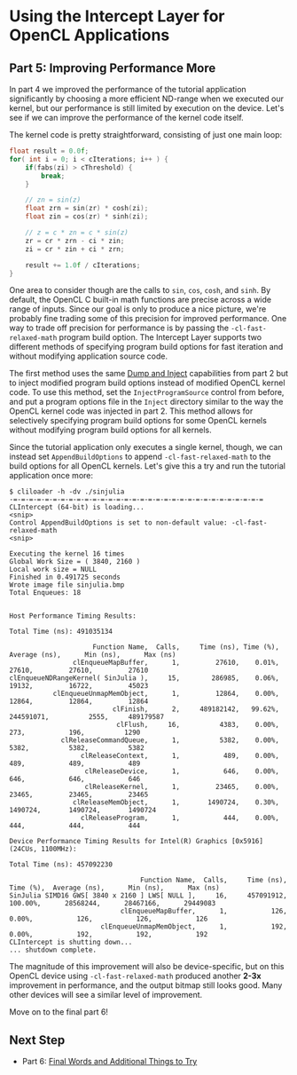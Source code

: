 # Using the Intercept Layer for OpenCL Applications

## Part 5: Improving Performance More

In part 4 we improved the performance of the tutorial application significantly by choosing a more efficient ND-range when we executed our kernel, but our performance is still limited by execution on the device.
Let's see if we can improve the performance of the kernel code itself.

The kernel code is pretty straightforward, consisting of just one main loop:

```c
float result = 0.0f;
for( int i = 0; i < cIterations; i++ ) {
    if(fabs(zi) > cThreshold) {
        break;
    }

    // zn = sin(z)
    float zrn = sin(zr) * cosh(zi);
    float zin = cos(zr) * sinh(zi);

    // z = c * zn = c * sin(z)
    zr = cr * zrn - ci * zin;
    zi = cr * zin + ci * zrn;

    result += 1.0f / cIterations;
}
```

One area to consider though are the calls to `sin`, `cos`, `cosh`, and `sinh`.
By default, the OpenCL C built-in math functions are precise across a wide range of inputs.
Since our goal is only to produce a nice picture, we're probably fine trading some of this precision for improved performance.
One way to trade off precision for performance is by passing the `-cl-fast-relaxed-math` program build option.
The Intercept Layer supports two different methods of specifying program build options for fast iteration and without modifying application source code.

The first method uses the same [Dump and Inject](https://github.com/intel/opencl-intercept-layer/blob/master/docs/injecting_programs.md) capabilities from part 2 but to inject modified program build options instead of modified OpenCL kernel code.
To use this method, set the `InjectProgramSource` control from before, and put a program options file in the `Inject` directory similar to the way the OpenCL kernel code was injected in part 2.
This method allows for selectively specifying program build options for some OpenCL kernels without modifying program build options for all kernels.

Since the tutorial application only executes a single kernel, though, we can instead set `AppendBuildOptions` to append `-cl-fast-relaxed-math` to the build options for all OpenCL kernels.
Let's give this a try and run the tutorial application once more:

```
$ cliloader -h -dv ./sinjulia
-=-=-=-=-=-=-=-=-=-=-=-=-=-=-=-=-=-=-=-=-=-=-=-=-=-=-=-=-=-=-=-=
CLIntercept (64-bit) is loading...
<snip>
Control AppendBuildOptions is set to non-default value: -cl-fast-relaxed-math
<snip>

Executing the kernel 16 times
Global Work Size = ( 3840, 2160 )
Local work size = NULL
Finished in 0.491725 seconds
Wrote image file sinjulia.bmp
Total Enqueues: 18


Host Performance Timing Results:

Total Time (ns): 491035134

                     Function Name,  Calls,     Time (ns), Time (%),  Average (ns),      Min (ns),      Max (ns)
                clEnqueueMapBuffer,      1,         27610,    0.01%,         27610,         27610,         27610
clEnqueueNDRangeKernel( SinJulia ),     15,        286985,    0.06%,         19132,         16722,         45023
           clEnqueueUnmapMemObject,      1,         12864,    0.00%,         12864,         12864,         12864
                          clFinish,      2,     489182142,   99.62%,     244591071,          2555,     489179587
                           clFlush,     16,          4383,    0.00%,           273,           196,          1290
             clReleaseCommandQueue,      1,          5382,    0.00%,          5382,          5382,          5382
                  clReleaseContext,      1,           489,    0.00%,           489,           489,           489
                   clReleaseDevice,      1,           646,    0.00%,           646,           646,           646
                   clReleaseKernel,      1,         23465,    0.00%,         23465,         23465,         23465
                clReleaseMemObject,      1,       1490724,    0.30%,       1490724,       1490724,       1490724
                  clReleaseProgram,      1,           444,    0.00%,           444,           444,           444

Device Performance Timing Results for Intel(R) Graphics [0x5916] (24CUs, 1100MHz):

Total Time (ns): 457092230

                                 Function Name,  Calls,     Time (ns), Time (%),  Average (ns),      Min (ns),      Max (ns)
SinJulia SIMD16 GWS[ 3840 x 2160 ] LWS[ NULL ],     16,     457091912,  100.00%,      28568244,      28467166,      29449083
                            clEnqueueMapBuffer,      1,           126,    0.00%,           126,           126,           126
                       clEnqueueUnmapMemObject,      1,           192,    0.00%,           192,           192,           192
CLIntercept is shutting down...
... shutdown complete.
```

The magnitude of this improvement will also be device-specific, but on this OpenCL device using `-cl-fast-relaxed-math` produced another **2-3x** improvement in performance, and the output bitmap still looks good.
Many other devices will see a similar level of improvement.

Move on to the final part 6!

## Next Step

* Part 6: [Final Words and Additional Things to Try](part6.md)
